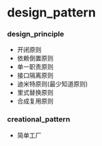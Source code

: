 # design_pattern

### design_principle

- 开闭原则
- 依赖倒置原则
- 单一职责原则
- 接口隔离原则
- 迪米特原则(最少知道原则)
- 里式替换原则
- 合成复用原则


### creational_pattern

- 简单工厂

